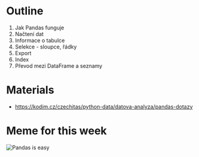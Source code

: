 # Outline

1. Jak Pandas funguje
2. Načtení dat
3. Informace o tabulce
4. Selekce - sloupce, řádky
5. Export
6. Index
7. Převod mezi DataFrame a seznamy

# Materials

* https://kodim.cz/czechitas/python-data/datova-analyza/pandas-dotazy

# Meme for this week

![Pandas is easy](https://memegenerator.net/img/instances/73988569/pythonpandas-is-easy-import-and-go.jpg)
